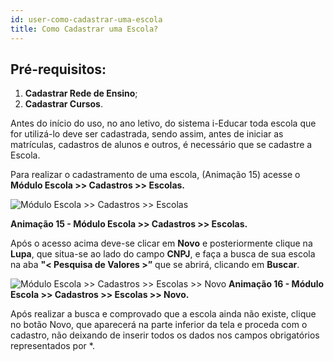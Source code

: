 ```yaml
---
id: user-como-cadastrar-uma-escola
title: Como Cadastrar uma Escola?
---
```


## Pré-requisitos: 

1. **Cadastrar Rede de Ensino**;
2. **Cadastrar Cursos**.

Antes do início do uso, no ano letivo, do sistema i-Educar toda escola que for utilizá-lo deve ser cadastrada, sendo assim, antes de iniciar as matrículas, cadastros de alunos e outros, é necessário que se cadastre a Escola.

Para realizar o cadastramento de uma escola, (Animação 15) acesse o **Módulo Escola >> Cadastros >> Escolas.**

![Módulo Escola >> Cadastros >> Escolas](../img/user-docs/cadastros_escola.gif)


**Animação 15 - Módulo Escola >> Cadastros >> Escolas.**

Após o acesso acima deve-se clicar em **Novo** e posteriormente clique na **Lupa**, que situa-se ao lado do campo **CNPJ**, e faça a busca de sua escola na aba **"< Pesquisa de Valores >”** que se abrirá, clicando em **Buscar**.

![Módulo Escola >> Cadastros >> Escolas >> Novo](../img/user-docs/cadastro_escola_part_2.gif)
**Animação 16 - Módulo Escola >> Cadastros >> Escolas >> Novo.**

Após realizar a busca e comprovado que a escola ainda não existe, clique no botão Novo, que aparecerá na parte inferior da tela e proceda com o cadastro, não deixando de inserir todos os dados nos campos obrigatórios representados por *.
